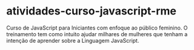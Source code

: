 # atividades-curso-javascript-rme

Curso de JavaScript para Iniciantes com enfoque ao público feminino. O treinamento tem como intuito ajudar milhares de mulheres que tenham a intenção de aprender sobre a Linguagem JavaScript.
